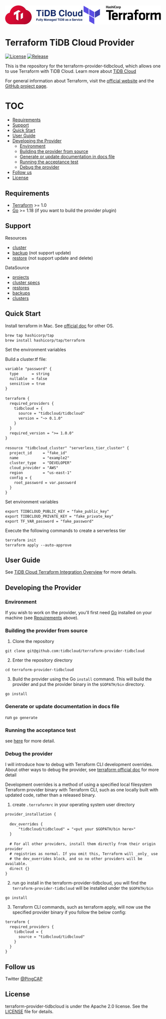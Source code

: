 <p align="center">
  <a href="https://www.pingcap.com/tidb-cloud/"><img src=".github/tidbcloud_logo.jpg" alt="TiDB logo" width="250"/></a>
  <a href="https://www.terraform.io/"><img src=".github/terraform_logo.svg" alt="Terraform logo" width="250"/></a>
</p>

# Terraform TiDB Cloud Provider

[![License](https://img.shields.io/github/license/tidbcloud/terraform-provider-tidbcloud.svg)](https://github.com/tidbcloud/terraform-provider-tidbcloud/blob/master/LICENSE)
[![Release](https://img.shields.io/github/v/release/tidbcloud/terraform-provider-tidbcloud?display_name=release)](https://github.com/tidbcloud/terraform-provider-tidbcloud/releases)

This is the repository for the terraform-provider-tidbcloud, which allows one to use Terraform with TiDB Cloud. Learn more about [TiDB Cloud](https://en.pingcap.com/tidb-cloud/)

For general information about Terraform, visit the [official website](https://www.terraform.io) and the [GitHub project page](https://github.com/hashicorp/terraform).

# TOC

- [Requirements](#requirements)
- [Support](#support)
- [Quick Start](#quick-start)
- [User Guide](#user-guide)
- [Developing the Provider](#developing-the-provider)
  * [Environment](#environment)
  * [Building the provider from source](#building-the-provider-from-source)
  * [Generate or update documentation in docs file](#generate-or-update-documentation-in-docs-file)
  * [Running the acceptance test](#running-the-acceptance-test)
  * [Debug the provider](#debug-the-provider)
- [Follow us](#follow-us)
- [License](#license)

## Requirements

- [Terraform](https://www.terraform.io/downloads.html) >= 1.0
- [Go](https://golang.org/doc/install) >= 1.18 (if you want to build the provider plugin)

## Support

Resources
- [cluster](./docs/resources/cluster.md)
- [backup](./docs/resources/backup.md) (not support update)
- [restore](./docs/resources/restore.md) (not support update and delete)

DataSource
- [projects](./docs/data-sources/projects.md)
- [cluster specs](./docs/data-sources/cluster_specs.md)
- [restores](./docs/data-sources/restores.md)
- [backups](./docs/data-sources/backups.md)
- [clusters](./docs/data-sources/clusters.md)

## Quick Start

Install terraform in Mac. See [official doc](https://learn.hashicorp.com/tutorials/terraform/install-cli?in=terraform/aws-get-started) for other OS.

```
brew tap hashicorp/tap
brew install hashicorp/tap/terraform
```

Set the environment variables


Build a cluster.tf file:

```
variable "password" {
  type      = string
  nullable  = false
  sensitive = true
}

terraform {
  required_providers {
    tidbcloud = {
      source = "tidbcloud/tidbcloud"
      version = "~> 0.1.0"
    }
  }
  required_version = ">= 1.0.0"
}

resource "tidbcloud_cluster" "serverless_tier_cluster" {
  project_id     = "fake_id"
  name           = "example2"
  cluster_type   = "DEVELOPER"
  cloud_provider = "AWS"
  region         = "us-east-1"
  config = {
    root_password = var.password
  }
}
```

Set environment variables

```
export TIDBCLOUD_PUBLIC_KEY = "fake_public_key"
export TIDBCLOUD_PRIVATE_KEY = "fake_private_key"
export TF_VAR_password = "fake_password"
```

Execute the following commands to create a serverless tier

```
terraform init
terraform apply --auto-approve
```

## User Guide

See [TiDB Cloud Terraform Integration Overview](https://docs.pingcap.com/tidbcloud/terraform-tidbcloud-provider-overview) for more details.

## Developing the Provider

### Environment

If you wish to work on the provider, you'll first need [Go](http://www.golang.org) installed on your machine (see [Requirements](#requirements) above).

### Building the provider from source

1. Clone the repository
```shell
git clone git@github.com:tidbcloud/terraform-provider-tidbcloud
```
2. Enter the repository directory
```shell
cd terraform-provider-tidbcloud
```
3. Build the provider using the Go `install` command. This will build the provider and put the provider binary in the `$GOPATH/bin` directory.
```shell
go install
```

### Generate or update documentation in docs file

run `go generate`

### Running the acceptance test

see [here](./internal/README.md) for more detail.

### Debug the provider

I will introduce how to debug with Terraform CLI development overrides. About other ways to debug the provider, see [terraform official doc](https://www.terraform.io/plugin/debugging) for more detail

Development overrides is a method of using a specified local filesystem Terraform provider binary with Terraform CLI, such as one locally built with updated code, rather than a released binary.

1. create `.terraformrc` in your operating system user directory
```
provider_installation {

  dev_overrides {
      "tidbcloud/tidbcloud" = "<put your $GOPATH/bin here>"
  }

  # For all other providers, install them directly from their origin provider
  # registries as normal. If you omit this, Terraform will _only_ use
  # the dev_overrides block, and so no other providers will be available.
  direct {}
}
```

2. run go install in the terraform-provider-tidbcloud, you will find the `terraform-provider-tidbcloud` will be installed under the `$GOPATH/bin` 
```
go install
```

3. Terraform CLI commands, such as terraform apply, will now use the specified provider binary if you follow the below config:
```
terraform {
  required_providers {
    tidbcloud = {
      source = "tidbcloud/tidbcloud"
    }
  }
}
```

## Follow us

Twitter [@PingCAP](https://twitter.com/PingCAP)


## License

terraform-provider-tidbcloud is under the Apache 2.0 license. See the [LICENSE](./LICENSE) file for details.
